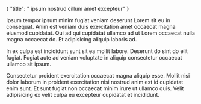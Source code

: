 {
  "title": " ipsum nostrud cillum amet excepteur"
}

Ipsum tempor ipsum minim fugiat veniam deserunt Lorem sit eu in consequat. Anim est veniam duis exercitation amet occaecat magna eiusmod cupidatat. Qui ad qui cupidatat ullamco ad ut Lorem occaecat nulla magna occaecat do. Et adipisicing aliquip laboris ad.

In ex culpa est incididunt sunt sit ea mollit labore. Deserunt do sint do elit fugiat. Fugiat aute ad veniam voluptate in aliquip consectetur occaecat ullamco sit ipsum.

Consectetur proident exercitation occaecat magna aliquip esse. Mollit nisi dolor laborum in proident exercitation nisi nostrud anim est id cupidatat enim sunt. Et sunt fugiat non occaecat minim irure ut ullamco quis. Velit adipisicing ex velit culpa eu excepteur cupidatat et incididunt.